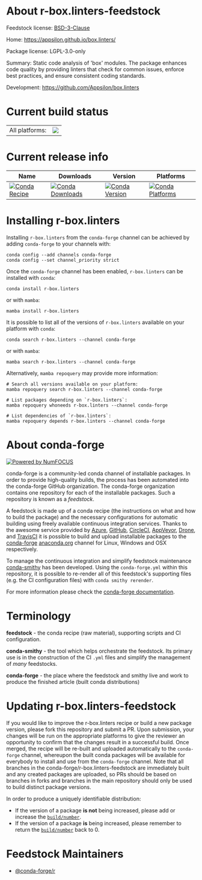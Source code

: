 About r-box.linters-feedstock
=============================

Feedstock license: [BSD-3-Clause](https://github.com/conda-forge/r-box.linters-feedstock/blob/main/LICENSE.txt)

Home: https://appsilon.github.io/box.linters/

Package license: LGPL-3.0-only

Summary: Static code analysis of 'box' modules. The package enhances code quality by providing linters that check for common issues, enforce best practices, and ensure consistent coding standards.

Development: https://github.com/Appsilon/box.linters

Current build status
====================


<table><tr><td>All platforms:</td>
    <td>
      <a href="https://dev.azure.com/conda-forge/feedstock-builds/_build/latest?definitionId=22543&branchName=main">
        <img src="https://dev.azure.com/conda-forge/feedstock-builds/_apis/build/status/r-box.linters-feedstock?branchName=main">
      </a>
    </td>
  </tr>
</table>

Current release info
====================

| Name | Downloads | Version | Platforms |
| --- | --- | --- | --- |
| [![Conda Recipe](https://img.shields.io/badge/recipe-r--box.linters-green.svg)](https://anaconda.org/conda-forge/r-box.linters) | [![Conda Downloads](https://img.shields.io/conda/dn/conda-forge/r-box.linters.svg)](https://anaconda.org/conda-forge/r-box.linters) | [![Conda Version](https://img.shields.io/conda/vn/conda-forge/r-box.linters.svg)](https://anaconda.org/conda-forge/r-box.linters) | [![Conda Platforms](https://img.shields.io/conda/pn/conda-forge/r-box.linters.svg)](https://anaconda.org/conda-forge/r-box.linters) |

Installing r-box.linters
========================

Installing `r-box.linters` from the `conda-forge` channel can be achieved by adding `conda-forge` to your channels with:

```
conda config --add channels conda-forge
conda config --set channel_priority strict
```

Once the `conda-forge` channel has been enabled, `r-box.linters` can be installed with `conda`:

```
conda install r-box.linters
```

or with `mamba`:

```
mamba install r-box.linters
```

It is possible to list all of the versions of `r-box.linters` available on your platform with `conda`:

```
conda search r-box.linters --channel conda-forge
```

or with `mamba`:

```
mamba search r-box.linters --channel conda-forge
```

Alternatively, `mamba repoquery` may provide more information:

```
# Search all versions available on your platform:
mamba repoquery search r-box.linters --channel conda-forge

# List packages depending on `r-box.linters`:
mamba repoquery whoneeds r-box.linters --channel conda-forge

# List dependencies of `r-box.linters`:
mamba repoquery depends r-box.linters --channel conda-forge
```


About conda-forge
=================

[![Powered by
NumFOCUS](https://img.shields.io/badge/powered%20by-NumFOCUS-orange.svg?style=flat&colorA=E1523D&colorB=007D8A)](https://numfocus.org)

conda-forge is a community-led conda channel of installable packages.
In order to provide high-quality builds, the process has been automated into the
conda-forge GitHub organization. The conda-forge organization contains one repository
for each of the installable packages. Such a repository is known as a *feedstock*.

A feedstock is made up of a conda recipe (the instructions on what and how to build
the package) and the necessary configurations for automatic building using freely
available continuous integration services. Thanks to the awesome service provided by
[Azure](https://azure.microsoft.com/en-us/services/devops/), [GitHub](https://github.com/),
[CircleCI](https://circleci.com/), [AppVeyor](https://www.appveyor.com/),
[Drone](https://cloud.drone.io/welcome), and [TravisCI](https://travis-ci.com/)
it is possible to build and upload installable packages to the
[conda-forge](https://anaconda.org/conda-forge) [anaconda.org](https://anaconda.org/)
channel for Linux, Windows and OSX respectively.

To manage the continuous integration and simplify feedstock maintenance
[conda-smithy](https://github.com/conda-forge/conda-smithy) has been developed.
Using the ``conda-forge.yml`` within this repository, it is possible to re-render all of
this feedstock's supporting files (e.g. the CI configuration files) with ``conda smithy rerender``.

For more information please check the [conda-forge documentation](https://conda-forge.org/docs/).

Terminology
===========

**feedstock** - the conda recipe (raw material), supporting scripts and CI configuration.

**conda-smithy** - the tool which helps orchestrate the feedstock.
                   Its primary use is in the construction of the CI ``.yml`` files
                   and simplify the management of *many* feedstocks.

**conda-forge** - the place where the feedstock and smithy live and work to
                  produce the finished article (built conda distributions)


Updating r-box.linters-feedstock
================================

If you would like to improve the r-box.linters recipe or build a new
package version, please fork this repository and submit a PR. Upon submission,
your changes will be run on the appropriate platforms to give the reviewer an
opportunity to confirm that the changes result in a successful build. Once
merged, the recipe will be re-built and uploaded automatically to the
`conda-forge` channel, whereupon the built conda packages will be available for
everybody to install and use from the `conda-forge` channel.
Note that all branches in the conda-forge/r-box.linters-feedstock are
immediately built and any created packages are uploaded, so PRs should be based
on branches in forks and branches in the main repository should only be used to
build distinct package versions.

In order to produce a uniquely identifiable distribution:
 * If the version of a package **is not** being increased, please add or increase
   the [``build/number``](https://docs.conda.io/projects/conda-build/en/latest/resources/define-metadata.html#build-number-and-string).
 * If the version of a package **is** being increased, please remember to return
   the [``build/number``](https://docs.conda.io/projects/conda-build/en/latest/resources/define-metadata.html#build-number-and-string)
   back to 0.

Feedstock Maintainers
=====================

* [@conda-forge/r](https://github.com/orgs/conda-forge/teams/r/)

